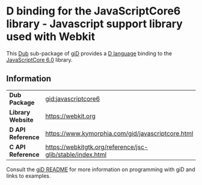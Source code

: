 # D binding for the JavaScriptCore6 library - Javascript support library used with Webkit

This [Dub](https://dub.pm/) sub-package of [giD](https://gid.dub.pm) provides a [D language](https://www.dlang.org) binding to the [JavaScriptCore 6.0](https://webkit.org) library.

## Information

|     |     |
| --- | --- |
| **Dub Package**          | [gid:javascriptcore6](https://code.dlang.org/packages/gid%3Ajavascriptcore6)     |
| **Library Website**      | https://webkit.org                                                               |
| **D API Reference**      | https://www.kymorphia.com/gid/javascriptcore.html                                |
| **C API Reference**      | https://webkitgtk.org/reference/jsc-glib/stable/index.html                       |

Consult the [giD README](https://github.com/Kymorphia/gid) for more information on programming with giD and links to examples.
